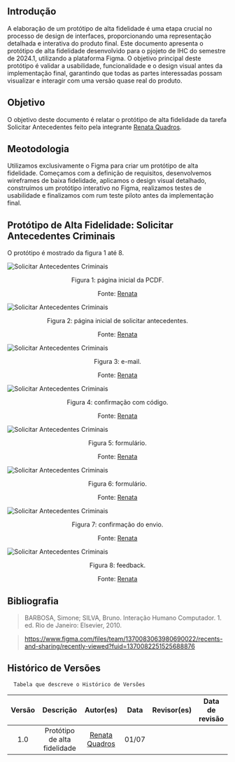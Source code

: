 ## Introdução
A  elaboração de um protótipo de alta fidelidade é uma etapa crucial no processo de design de interfaces, proporcionando uma representação detalhada e interativa do produto final. Este documento apresenta o protótipo de alta fidelidade desenvolvido para o pjojeto de IHC do semestre de 2024.1, utilizando a plataforma Figma. O objetivo principal deste protótipo é validar a usabilidade, funcionalidade e o design visual antes da implementação final, garantindo que todas as partes interessadas possam visualizar e interagir com uma versão quase real do produto.

## Objetivo
O objetivo deste documento é relatar o protótipo de alta fidelidade da tarefa Solicitar Antecedentes feito pela integrante [Renata Quadros](https://github.com/Renatinha28).

## Meotodologia
Utilizamos exclusivamente o Figma para criar um protótipo de alta fidelidade. Começamos com a definição de requisitos, desenvolvemos wireframes de baixa fidelidade, aplicamos o design visual detalhado, construímos um protótipo interativo no Figma, realizamos testes de usabilidade e finalizamos com rum teste piloto antes da implementação final.


## Protótipo de Alta Fidelidade: Solicitar Antecedentes Criminais
O protótipo é mostrado da figura 1 até 8.

![Solicitar Antecedentes Criminais](../../../assets/design/nivel3/prototipo_solicitar1.jpeg)
<div align="center">
    <p> Figura 1: página inicial da PCDF.
         <center>  <p>Fonte:  <a href="https://github.com/Renatinha28">Renata</a></p></center>
    </p> 
</div>

![Solicitar Antecedentes Criminais](../../../assets/design/nivel3/prototipo_solicitar2.png)
<div align="center">
    <p> Figura 2: página inicial de solicitar antecedentes.
         <center>  <p>Fonte:  <a href="https://github.com/Renatinha28">Renata</a></p></center>
    </p> 
</div>

![Solicitar Antecedentes Criminais](../../../assets/design/nivel3/prototipo_solicitar3.png)
<div align="center">
    <p> Figura 3: e-mail.
         <center>  <p>Fonte:  <a href="https://github.com/Renatinha28">Renata</a></p></center>
    </p> 
</div>

![Solicitar Antecedentes Criminais](../../../assets/design/nivel3/prototipo_solicitar4.png)
<div align="center">
    <p> Figura 4: confirmação com código.
         <center>  <p>Fonte:  <a href="https://github.com/Renatinha28">Renata</a></p></center>
    </p> 
</div>

![Solicitar Antecedentes Criminais](../../../assets/design/nivel3/prototipo_solicitar5.png)
<div align="center">
    <p> Figura 5: formulário.
         <center>  <p>Fonte:  <a href="https://github.com/Renatinha28">Renata</a></p></center>
    </p> 
</div>

![Solicitar Antecedentes Criminais](../../../assets/design/nivel3/prototipo_solicitar6.png)
<div align="center">
    <p> Figura 6: formulário.
         <center>  <p>Fonte:  <a href="https://github.com/Renatinha28">Renata</a></p></center>
    </p> 
</div>

![Solicitar Antecedentes Criminais](../../../assets/design/nivel3/prototipo_solicitar7.png)
<div align="center">
    <p> Figura 7: confirmação do envio.
         <center>  <p>Fonte:  <a href="https://github.com/Renatinha28">Renata</a></p></center>
    </p> 
</div>

![Solicitar Antecedentes Criminais](../../../assets/design/nivel3/prototipo_solicitar8.png)
<div align="center">
    <p> Figura 8: feedback.
         <center>  <p>Fonte:  <a href="https://github.com/Renatinha28">Renata</a></p></center>
    </p> 
</div>

## Bibliografia
> BARBOSA, Simone; SILVA, Bruno. Interação Humano Computador. 1. ed. Rio de Janeiro: Elsevier, 2010.

> https://www.figma.com/files/team/1370083063980690022/recents-and-sharing/recently-viewed?fuid=1370082251525688876

## Histórico de Versões
      Tabela que descreve o Histórico de Versões

|     Versão       |     Descrição      |      Autor(es)      | Data           |  Revisor(es)          |Data de revisão|
| :----------------------------------------------------------: | :-------------------------------: | :-------------------------------------------------: | :-------------------------------: |  :-------------------------------: | :-------------------------------: |
| 1.0 |  Protótipo de alta fidelidade |[Renata Quadros](https://github.com/Renatinha28) | 01/07 | 